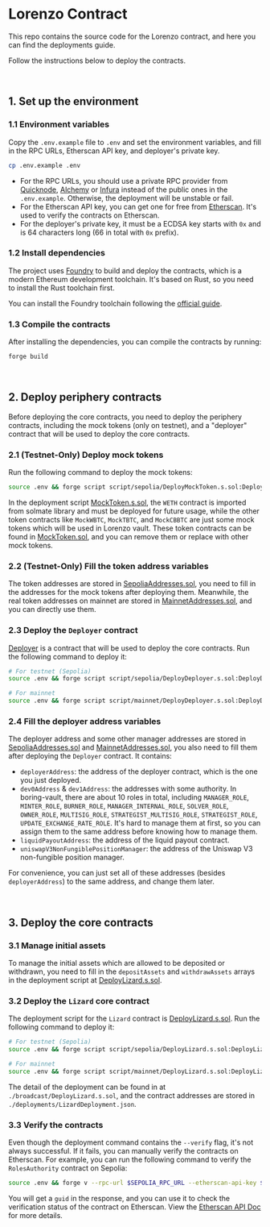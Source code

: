 # Lorenzo Contract

This repo contains the source code for the Lorenzo contract, and here you can find the deployments guide.

Follow the instructions below to deploy the contracts.

<br>


## 1. Set up the environment

### 1.1 Environment variables

Copy the `.env.example` file to `.env` and set the environment variables, and fill in the RPC URLs, Etherscan API key, and deployer's private key.

```bash
cp .env.example .env
```

- For the RPC URLs, you should use a private RPC provider from [Quicknode](https://www.quicknode.com/), [Alchemy](https://www.alchemy.com/) or [Infura](https://www.infura.io/en) instead of the public ones in the `.env.example`. Otherwise, the deployment will be unstable or fail.
- For the Etherscan API key, you can get one for free from [Etherscan](https://etherscan.io/apis). It's used to verify the contracts on Etherscan.
- For the deployer's private key, it must be a ECDSA key starts with `0x` and is 64 characters long (66 in total with `0x` prefix).


### 1.2 Install dependencies

The project uses [Foundry](https://book.getfoundry.sh/) to build and deploy the contracts, which is a modern Ethereum development toolchain. It's based on Rust, so you need to install the Rust toolchain first. 

You can install the Foundry toolchain following the [official guide](https://book.getfoundry.sh/getting-started/installation).


### 1.3 Compile the contracts

After installing the dependencies, you can compile the contracts by running:

```bash
forge build
```

<br>


## 2. Deploy periphery contracts

Before deploying the core contracts, you need to deploy the periphery contracts, including the mock tokens (only on testnet), and a "deployer" contract that will be used to deploy the core contracts.


### 2.1 (**Testnet-Only**) Deploy mock tokens

Run the following command to deploy the mock tokens:

```bash
source .env && forge script script/sepolia/DeployMockToken.s.sol:DeployMockTokenScript --etherscan-api-key $ETHERSCAN_KEY --broadcast --verify # --evm-version london --with-gas-price 150000000000
```

In the deployment script [MockToken.s.sol](./script/sepolia/DeployMockToken.s.sol), the `WETH` contract is imported from solmate library and must be deployed for future usage, while the other token contracts like `MockWBTC`, `MockTBTC`, and `MockCBBTC` are just some mock tokens which will be used in Lorenzo vault. These token contracts can be found in [MockToken.sol](./src/mock/MockToken.sol), and you can remove them or replace with other mock tokens.


### 2.2 (**Testnet-Only**) Fill the token address variables

The token addresses are stored in [SepoliaAddresses.sol](./test/resources/SepoliaAddresses.sol), you need to fill in the addresses for the mock tokens after deploying them. Meanwhile, the real token addresses on mainnet are stored in [MainnetAddresses.sol](./test/resources/MainnetAddresses.sol), and you can directly use them.


### 2.3 Deploy the `Deployer` contract

[Deployer](./src/helper/Deployer.sol) is a contract that will be used to deploy the core contracts. Run the following command to deploy it:

```bash
# For testnet (Sepolia)
source .env && forge script script/sepolia/DeployDeployer.s.sol:DeployDeployerScript --etherscan-api-key $ETHERSCAN_KEY --broadcast --verify --slow # --evm-version london --with-gas-price 150000000000

# For mainnet
source .env && forge script script/mainnet/DeployDeployer.s.sol:DeployDeployerScript --etherscan-api-key $ETHERSCAN_KEY --broadcast --verify --slow # --evm-version london --with-gas-price 150000000000
```


### 2.4 Fill the deployer address variables

The deployer address and some other manager addresses are stored in [SepoliaAddresses.sol](./test/resources/SepoliaAddresses.sol) and [MainnetAddresses.sol](./test/resources/MainnetAddresses.sol), you also need to fill them after deploying the `Deployer` contract. It contains:

- `deployerAddress`: the address of the deployer contract, which is the one you just deployed.
- `dev0Address` & `dev1Address`: the addresses with some authority. In boring-vault, there are about 10 roles in total, including `MANAGER_ROLE`, `MINTER_ROLE`, `BURNER_ROLE`, `MANAGER_INTERNAL_ROLE`, `SOLVER_ROLE`, `OWNER_ROLE`, `MULTISIG_ROLE`, `STRATEGIST_MULTISIG_ROLE`, `STRATEGIST_ROLE`, `UPDATE_EXCHANGE_RATE_ROLE`. It's hard to manage them at first, so you can assign them to the same address before knowing how to manage them.
- `liquidPayoutAddress`: the address of the liquid payout contract.
- `uniswapV3NonFungiblePositionManager`: the address of the Uniswap V3 non-fungible position manager.

For convenience, you can just set all of these addresses (besides `deployerAddress`) to the same address, and change them later.

<br>


## 3. Deploy the core contracts

### 3.1 Manage initial assets

To manage the initial assets which are allowed to be deposited or withdrawn, you need to fill in the `depositAssets` and `withdrawAssets` arrays in the deployment script at [DeployLizard.s.sol](./script/Sepolia/DeployLizard.s.sol#L76).


### 3.2 Deploy the `Lizard` core contract

The deployment script for the `Lizard` contract is [DeployLizard.s.sol](./script/Sepolia/DeployLizard.s.sol). Run the following command to deploy it:

```bash
# For testnet (Sepolia)
source .env && forge script script/sepolia/DeployLizard.s.sol:DeployLizardScript --etherscan-api-key $ETHERSCAN_KEY --broadcast --verify --slow # --evm-version london --with-gas-price 150000000000

# For mainnet
source .env && forge script script/mainnet/DeployLizard.s.sol:DeployLizardScript --etherscan-api-key $ETHERSCAN_KEY --broadcast --verify --slow # --evm-version london --with-gas-price 150000000000
```

The detail of the deployment can be found in at `./broadcast/DeployLizard.s.sol`, and the contract addresses are stored in `./deployments/LizardDeployment.json`.


### 3.3 Verify the contracts

Even though the deployment command contains the `--verify` flag, it's not always successful. If it fails, you can manually verify the contracts on Etherscan. For example, you can run the following command to verify the `RolesAuthority` contract on Sepolia:

```bash
source .env && forge v --rpc-url $SEPOLIA_RPC_URL --etherscan-api-key $ETHERSCAN_KEY --chain 11155111 <roles_authority_address> ./lib/solmate/src/auth/authorities/RolesAuthority.sol:RolesAuthority --constructor-args 0x
```

You will get a `guid` in the response, and you can use it to check the verification status of the contract on Etherscan. View the [Etherscan API Doc](https://docs.etherscan.io/api-endpoints/contracts#check-source-code-verification-status) for more details.
